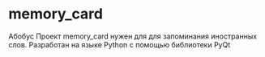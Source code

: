 # memory_card
Абобус
Проект memory_card нужен для для запоминания иностранных слов. 
Разработан на языке Python с помощью библиотеки PyQt
